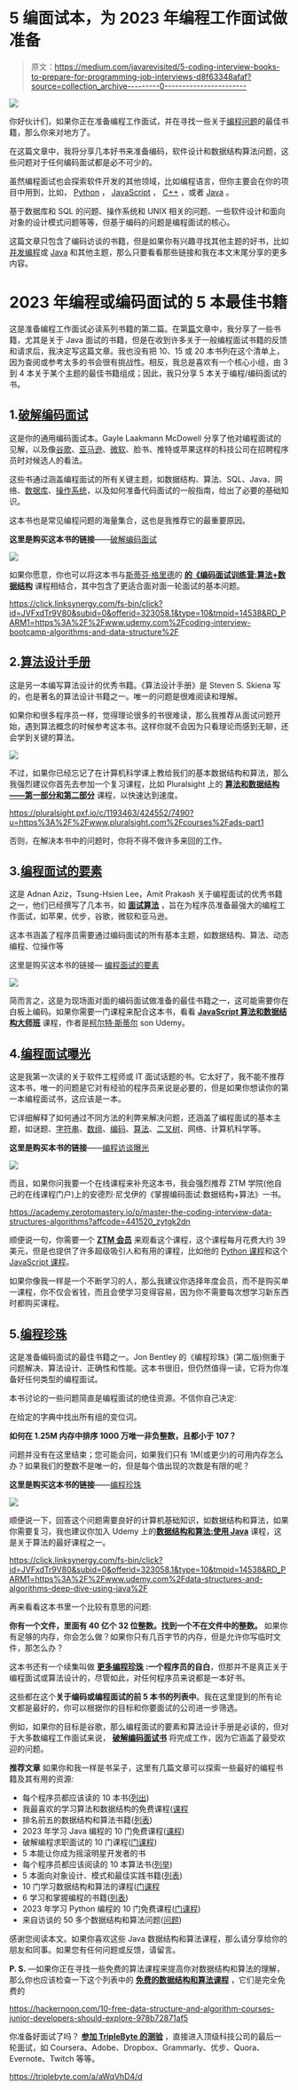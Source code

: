 # 5 编面试本，为 2023 年编程工作面试做准备

> 原文：<https://medium.com/javarevisited/5-coding-interview-books-to-prepare-for-programming-job-interviews-d8f63348afaf?source=collection_archive---------0----------------------->

[![](img/adde0f633ec86707d44970379550dad2.png)](https://click.linksynergy.com/deeplink?id=JVFxdTr9V80&mid=39197&murl=https%3A%2F%2Fwww.udemy.com%2Fcourse%2Fmaster-the-coding-interview-data-structures-algorithms%2F)

你好伙计们，如果你正在准备编程工作面试，并在寻找一些关于[编程问题](/hackernoon/50-data-structure-and-algorithms-interview-questions-for-programmers-b4b1ac61f5b0)的最佳书籍，那么你来对地方了。

在这篇文章中，我将分享几本好书来准备编码，软件设计和数据结构算法问题，这些问题对于任何编码面试都是必不可少的。

虽然编程面试也会探索软件开发的其他领域，比如编程语言，但你主要会在你的项目中用到，比如， [Python](/javarevisited/my-favorite-books-to-learn-python-in-depth-77465633b46e) ， [JavaScript](https://www.java67.com/2019/01/best-websites-to-learn-javascript-online.html) ， [C++](http://www.java67.com/2018/02/5-free-cpp-courses-to-learn-programming.html) ，或者 [Java](https://javarevisited.blogspot.com/2019/10/the-java-developer-roadmap.html) 。

基于数据库和 SQL 的问题、操作系统和 UNIX 相关的问题、一些软件设计和面向对象的设计模式问题等等，但基于编码的问题是编程面试的核心。

这篇文章只包含了编码访谈的书籍，但是如果你有兴趣寻找其他主题的好书，比如[并发编程](http://javarevisited.blogspot.com/2016/06/5-books-to-learn-concurrent-programming-multithreading-java.html)或 [Java](http://java67.blogspot.com/2016/06/12-must-read-advance-java-books-for-intermediate-programmers.html) 和其他主题，那么只要看看那些链接和我在本文末尾分享的更多内容。

# 2023 年编程或编码面试的 5 本最佳书籍

这是准备编程工作面试必读系列书籍的第二篇。在第[篇](http://javarevisited.blogspot.com/2015/12/5-good-books-for-java-jee-programming.html)文章中，我分享了一些书籍，尤其是关于 Java 面试的书籍，但是在收到许多关于一般编程面试书籍的反馈和请求后，我决定写这篇文章。我也没有把 10、15 或 20 本书列在这个清单上，因为查阅或参考太多的书会很有挑战性。相反，我总是喜欢有一个核心小组，由 3 到 4 本关于某个主题的最佳书籍组成；因此，我只分享 5 本关于编程/编码面试的书。

## 1.[破解编码面试](http://www.amazon.com/dp/098478280X/?tag=javamysqlanta-20)

这是你的通用编码面试本。Gayle Laakmann McDowell 分享了他对编程面试的见解，以及像[谷歌](http://javarevisited.blogspot.com/2012/01/google-interview-questions-answers-top.html)、[亚马逊](http://javarevisited.blogspot.com/2016/01/top-20-amazon-and-google-programming-interview-questions.html)、[微软](http://javarevisited.blogspot.com/2015/12/30-microsoft-interview-questions-for-software-development-engineers.html)、脸书、推特或苹果这样的科技公司在招聘程序员时对候选人的看法。

这些书通过涵盖编程面试的所有关键主题，如数据结构、算法、SQL、Java、网络、[数据库](/javarevisited/top-5-sql-and-database-courses-to-learn-online-48424533ac61)、[操作系统](/javarevisited/6-best-operating-system-courses-for-beginners-to-learn-7d727882d267)，以及如何准备代码面试的一般指南，给出了必要的基础知识。

这本书也是常见编程问题的海量集合，这也是我推荐它的最重要原因。

**这里是购买这本书的链接**——[破解编码面试](http://www.amazon.com/dp/098478280X/?tag=javamysqlanta-20)

[![](img/e99986e43e98203a6be01597ecc285fd.png)](http://www.amazon.com/dp/098478280X/?tag=javamysqlanta-20)

如果你愿意，你也可以将这本书与[斯蒂芬·格里德](https://medium.com/u/d058882d8cd2?source=post_page-----d8f63348afaf--------------------------------)的 [**的《编码面试训练营:算法+数据结构**](https://click.linksynergy.com/fs-bin/click?id=JVFxdTr9V80&subid=0&offerid=323058.1&type=10&tmpid=14538&RD_PARM1=https%3A%2F%2Fwww.udemy.com%2Fcoding-interview-bootcamp-algorithms-and-data-structure%2F) 课程相结合，其中包含了更适合面对面一轮面试的基本问题。

<https://click.linksynergy.com/fs-bin/click?id=JVFxdTr9V80&subid=0&offerid=323058.1&type=10&tmpid=14538&RD_PARM1=https%3A%2F%2Fwww.udemy.com%2Fcoding-interview-bootcamp-algorithms-and-data-structure%2F>  

## 2.[算法设计手册](http://www.amazon.com/Algorithm-Design-Manual-Steven-Skiena/dp/1849967202?tag=javamysqlanta-20)

这是另一本编写算法设计的优秀书籍。《算法设计手册》是 Steven S. Skiena 写的，也是著名的算法设计书籍之一。唯一的问题是很难阅读和理解。

如果你和很多程序员一样，觉得理论很多的书很难读，那么我推荐从面试问题开始，遇到算法概念的时候参考这本书。这样你就不会因为只看理论而感到无聊，还会学到关键的算法。

![](img/6851ca1a9d5babfd3701c4f6e4d290b1.png)

不过，如果你已经忘记了在计算机科学课上教给我们的基本数据结构和算法，那么我强烈建议你首先去参加一个复习课程，比如 Pluralsight 上的 [**算法和数据结构——第一部分和第二部分**](https://pluralsight.pxf.io/c/1193463/424552/7490?u=https%3A%2F%2Fwww.pluralsight.com%2Fcourses%2Fads-part1) 课程，以快速达到速度。

<https://pluralsight.pxf.io/c/1193463/424552/7490?u=https%3A%2F%2Fwww.pluralsight.com%2Fcourses%2Fads-part1>  

否则，在解决本书中的问题时，你将不得不做许多来回的工作。

## 3.[编程面试的要素](http://www.amazon.com/dp/1479274836/?tag=javamysqlanta-20)

这是 Adnan Aziz，Tsung-Hsien Lee，Amit Prakash 关于编程面试的优秀书籍之一，他们已经撰写了几本书，如 [**面试算法**](http://www.amazon.com/Algorithms-For-Interviews-Adnan-Aziz/dp/1453792996?tag=javamysqlanta-20) ，旨在为程序员准备最强大的编程工作面试，如苹果，优步，谷歌，微软和亚马逊。

这本书涵盖了程序员需要通过编码面试的所有基本主题，如数据结构、算法、动态编程、位操作等

这里是购买这本书的链接— [编程面试的要素](http://www.amazon.com/dp/1479274836/?tag=javamysqlanta-20)

[![](img/04ce83c3402f5912d4b28181e627c879.png)](http://www.amazon.com/dp/1479274836/?tag=javamysqlanta-20)

简而言之，这是为现场面对面的编码面试做准备的最佳书籍之一，这可能需要你在白板上编码。如果你需要一门课程来配合这本书，看看 [**JavaScript 算法和数据结构大师班**](https://click.linksynergy.com/deeplink?id=JVFxdTr9V80&mid=39197&murl=https%3A%2F%2Fwww.udemy.com%2Fcourse%2Fjs-algorithms-and-data-structures-masterclass%2F) 课程，作者是[柯尔特·斯蒂尔](https://medium.com/u/b74a1e474498?source=post_page-----d8f63348afaf--------------------------------) son Udemy。

## 4.[编程面试曝光](http://www.amazon.com/dp/1118261364/?tag=javamysqlanta-20)

这是我第一次读的关于软件工程师或 IT 面试话题的书。它太好了，我不能不推荐这本书，唯一的问题是它对有经验的程序员来说是必要的，但是如果你想读你的第一本编程面试书，这应该是一本。

它详细解释了如何通过不同方法的利弊来解决问题，还涵盖了编程面试的基本主题，如谜题、[字符串](http://javarevisited.blogspot.com/2015/01/top-20-string-coding-interview-question-programming-interview.html)、[数组](http://javarevisited.blogspot.com/2015/06/top-20-array-interview-questions-and-answers.html)、[编码](http://www.java67.com/2018/05/top-75-programming-interview-questions-answers.html)、[算法](https://hackernoon.com/10-free-data-structure-and-algorithm-courses-junior-developers-should-explore-978b72871af5)、[二叉树](https://codeburst.io/100-coding-interview-questions-for-programmers-b1cf74885fb7)、网络、计算机科学等。

**这里是购买本书的链接**——[编程访谈曝光](http://www.amazon.com/dp/1118261364/?tag=javamysqlanta-20)

[![](img/f600e431e571f9c775ed1ae1806504a1.png)](http://www.amazon.com/dp/1118261364/?tag=javamysqlanta-20)

而且，如果你问我要一个在线课程来补充这本书，我会强烈推荐 ZTM 学院(他自己的在线课程门户)上的安德烈·尼戈伊的《掌握编码面试:数据结构+算法》一书。

<https://academy.zerotomastery.io/p/master-the-coding-interview-data-structures-algorithms?affcode=441520_zytgk2dn>  

顺便说一句，你需要一个 [**ZTM 会员**](https://academy.zerotomastery.io/p/academy?affcode=441520_zytgk2dn) 来观看这个课程，这个课程每月花费大约 39 美元，但是也提供了许多超级吸引人和有用的课程，比如他的 [Python 课程](/better-programming/top-5-courses-to-learn-python-in-2018-best-of-lot-26644a99e7ec)和这个 [JavaScript 课程](https://academy.zerotomastery.io/p/javascript-projects?affcode=441520_zytgk2dn)。

如果你像我一样是一个不断学习的人，那么我建议你选择年度会员，而不是购买单一课程，你不仅会省钱，而且会使学习变得容易，因为你不需要每次想学习新东西时都购买课程。

## 5.[编程珍珠](http://www.amazon.com/Programming-Pearls-2nd-Edition-Bentley/dp/0201657880?tag=javamysqlanta-20)

这是准备编码面试的最佳书籍之一。Jon Bentley 的《编程珍珠》(第二版)侧重于问题解决、算法设计、正确性和性能。这本书很旧，但仍然值得一读，它将为你准备好任何类型的编程面试。

本书讨论的一些问题简直是编程面试的绝佳资源。不信你自己决定:

在给定的字典中找出所有组的变位词。

**如何在 1.25M 内存中排序 1000 万唯一非负整数，且都小于 107？**

问题并没有在这里结束；您可能会问，如果我们只有 1M(或更少)的可用内存怎么办？如果我们的整数不是唯一的，但是每个值出现的次数是有限的呢？

**这里是购买这本书的链接**——[编程珍珠](http://www.amazon.com/Programming-Pearls-2nd-Edition-Bentley/dp/0201657880?tag=javamysqlanta-20)

[![](img/9583cd22e1ba30ac2f3956aae76e7445.png)](http://www.amazon.com/Programming-Pearls-2nd-Edition-Bentley/dp/0201657880?tag=javamysqlanta-20)

顺便说一下，回答这个问题需要良好的计算机基础知识，如数据结构和算法，如果你需要复习，我也建议你加入 Udemy 上的[**数据结构和算法:使用 Java**](https://click.linksynergy.com/fs-bin/click?id=JVFxdTr9V80&subid=0&offerid=323058.1&type=10&tmpid=14538&RD_PARM1=https%3A%2F%2Fwww.udemy.com%2Fdata-structures-and-algorithms-deep-dive-using-java%2F) 课程，这是关于算法的最好课程之一。

<https://click.linksynergy.com/fs-bin/click?id=JVFxdTr9V80&subid=0&offerid=323058.1&type=10&tmpid=14538&RD_PARM1=https%3A%2F%2Fwww.udemy.com%2Fdata-structures-and-algorithms-deep-dive-using-java%2F>  

再来看看这本书里一个比较有意思的问题:

**你有一个文件，里面有 40 亿个 32 位整数。找到一个不在文件中的整数。**
如果你有足够的内存，你会怎么做？如果你只有几百字节的内存，但是允许你写临时文件，那怎么办？

这本书还有一个续集叫做 [**更多编程珍珠**](https://www.amazon.com/More-Programming-Pearls-Confessions-Coder/dp/0201118890?tag=javamysqlanta-20) **:一个程序员的自白**，但那并不是真正关于编程面试或算法设计的，尽管如此，对任何程序员来说都是一本好书。

这些都在这个**关于编码或编程面试的前 5 本书的列表中**。我在这里提到的所有论文都是最好的，你可以根据你的目标和你要面试的公司进一步筛选。

例如，如果你的目标是谷歌，那么编程面试的要素和算法设计手册是必读的，但对于大多数编程工作面试来说， [**破解编码面试书**](http://www.amazon.com/dp/098478280X/?tag=javamysqlanta-20) 将完成工作，因为它涵盖了最受欢迎的问题。

**推荐文章**
如果你和我一样是书呆子，这里有几篇文章可以探索一些最好的编程书籍及其有用的资源:

*   每个程序员都应该读的 10 本书([列出](http://java67.blogspot.com/2015/09/top-10-algorithm-books-every-programmer-read-learn.html))
*   我最喜欢的学习算法和数据结构的免费课程([课程](https://www.freecodecamp.org/news/these-are-the-best-free-courses-to-learn-data-structures-and-algorithms-in-depth-4d52f0d6b35a/?gi=a41bf34d0c99)
*   排名前五的数据结构和算法书籍([列表](http://javarevisited.blogspot.com/2015/07/5-data-structure-and-algorithm-books-best-must-read.html))
*   2023 年学习 Java 编程的 10 门免费课程([课程](/javarevisited/10-free-courses-to-learn-java-in-2019-22d1f33a3915))
*   破解编程求职面试的 10 门课程([门课程](https://hackernoon.com/10-data-structure-algorithms-and-programming-courses-to-crack-any-coding-interview-e1c50b30b927))
*   5 本能让你成为摇滚明星开发者的书
*   每个程序员都应该阅读的 10 本算法书([列举](http://java67.blogspot.com/2015/09/top-10-algorithm-books-every-programmer-read-learn.html))
*   5 本面向对象设计、模式和最佳实践书籍([列表](http://javarevisited.blogspot.com/2013/06/5-must-read-books-to-learn-object.html))
*   10 门学习数据结构和算法的课程([门课程](https://www.java67.com/2019/07/top-10-online-courses-to-learn-data-structure-and-algorithms-in-java.html)
*   6 学习和掌握编程的书籍([列表](http://javarevisited.blogspot.com/2014/09/top-6-books-to-learn-programming-coding.html))
*   2023 年学习 Python 编程的 10 门免费课程([门课程](https://javarevisited.blogspot.com/2018/12/10-free-python-courses-for-programmers.html))
*   来自访谈的 50 多个数据结构和算法问题([问题](https://hackernoon.com/50-data-structure-and-algorithms-interview-questions-for-programmers-b4b1ac61f5b0))

感谢您阅读本文。如果你喜欢这些 Java 数据结构和算法课程，那么请分享给你的朋友和同事。如果您有任何问题或反馈，请留言。

**P. S.** —如果你正在寻找一些免费的算法课程来提高你对数据结构和算法的理解，那么你也应该检查一下这个列表中的 [**免费的数据结构和算法课程**](https://hackernoon.com/10-free-data-structure-and-algorithm-courses-junior-developers-should-explore-978b72871af5) ，它们是完全免费的

<https://hackernoon.com/10-free-data-structure-and-algorithm-courses-junior-developers-should-explore-978b72871af5>  

你准备好面试了吗？ [**参加 TripleByte 的测验**](https://triplebyte.com/a/aWqVhD4/d) ，直接进入顶级科技公司的最后一轮面试，如 Coursera、Adobe、Dropbox、Grammarly、优步、Quora、Evernote、Twitch 等等。

<https://triplebyte.com/a/aWqVhD4/d> 